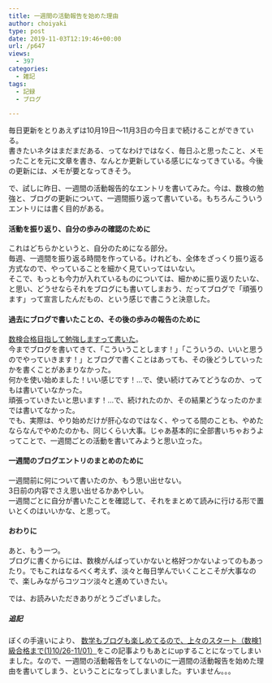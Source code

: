 ```yaml
---
title: 一週間の活動報告を始めた理由
author: choiyaki
type: post
date: 2019-11-03T12:19:46+00:00
url: /p647
views:
  - 397
categories:
  - 雑記
tags: 
  - 記録
  - ブログ

---
```

毎日更新をとりあえずは10月19日〜11月3日の今日まで続けることができている。  
書きたいネタはまだまだある、ってなわけではなく、毎日ふと思ったこと、メモったことを元に文章を書き、なんとか更新している感じになってきている。今後の更新には、メモが要となってきそう。

で、試しに昨日、一週間の活動報告的なエントリを書いてみた。今は、数検の勉強と、ブログの更新について、一週間振り返って書いている。もちろんこういうエントリには書く目的がある。

#### 活動を振り返り、自分の歩みの確認のために

これはどちらかというと、自分のためになる部分。  
毎週、一週間を振り返る時間を作っている。けれども、全体をざっくり振り返る方式なので、やっていることを細かく見ていってはいない。  
そこで、もっとも今力が入れているものについては、細かめに振り返りたいな、と思い、どうせならそれをブログにも書いてしまおう、だってブログで「頑張ります」って宣言したんだもの、という感じで書こうと決意した。

#### 過去にブログで書いたことの、その後の歩みの報告のために

[数検合格目指して勉強しますって書いた][1]。  
今までブログを書いてきて、「こういうことします！」「こういうの、いいと思うのでやっていきます！」とブログで書くことはあっても、その後どうしていったかを書くことがあまりなかった。  
何かを使い始めました！いい感じです！&#8230;で、使い続けてみてどうなのか、ってもは書いていなかった。  
頑張っていきたいと思います！&#8230;で、続けれたのか、その結果どうなったのかまでは書いてなかった。  
でも、実際は、やり始めだけが肝心なのではなく、やってる間のことも、やめたならなんでやめたのかも、同じくらい大事。じゃあ基本的に全部書いちゃおうよってことで、一週間ごとの活動を書いてみようと思い立った。

#### 一週間のブログエントリのまとめのために

一週間前に何について書いたのか、もう思い出せない。  
3日前の内容でさえ思い出せるかあやしい。  
一週間ごとに自分が書いたことを確認して、それをまとめて読みに行ける形で置いとくのはいいかな、と思って。

#### おわりに

あと、もう一つ。  
ブログに書くからには、数検がんばっていかないと格好つかないよってのもあったり。でもこれはなるべく考えず、淡々と毎日学んでいくことこそが大事なので、楽しみながらコツコツ淡々と進めていきたい。

では、お読みいただきありがとうございました。

##### 追記

ぼくの手違いにより、 [数学もブログも楽しめてるので、上々のスタート（数検1級合格まで(1)10/26-11/01）][2]をこの記事よりもあとにupすることになってしまいました。なので、一週間の活動報告をしてないのに一週間の活動報告を始めた理由を書いてしまう、ということになってしまいました。すいません。。。

 [1]: https://choiyaki.com/?p=630
 [2]: https://choiyaki.com/wp-admin/post.php?post=645